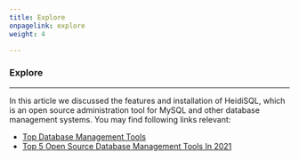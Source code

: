 ```yaml
---
title: Explore
onpagelink: explore
weight: 4

---
```


### **Explore**
-------

In this article we discussed the features and installation of HeidiSQL, which is an open source administration tool for MySQL and other database management systems. You may find following links relevant:

- [Top Database Management Tools](https://products.containerize.com/database-management)
- [Top 5 Open Source Database Management Tools In 2021](https://blog.containerize.com/2021/01/16/top-5-open-source-database-management-tools-in-2021/)
 
